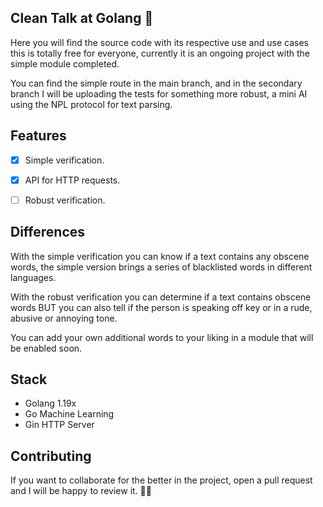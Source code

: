 
## Clean Talk at Golang 🐺

Here you will find the source code with its respective use and use cases this is totally free for everyone, currently it is an ongoing project with the simple module completed.

You can find the simple route in the main branch, and in the secondary branch I will be uploading the tests for something more robust, a mini AI using the NPL protocol for text parsing. 

## Features

- [x] Simple verification.

- [x] API for HTTP requests.

- [ ] Robust verification.

## Differences

With the simple verification you can know if a text contains any obscene words, the simple version brings a series of blacklisted words in different languages.

With the robust verification you can determine if a text contains obscene words BUT you can also tell if the person is speaking off key or in a rude, abusive or annoying tone.

You can add your own additional words to your liking in a module that will be enabled soon.

## Stack 

- Golang 1.19x
- Go Machine Learning 
- Gin HTTP Server 

## Contributing

If you want to collaborate for the better in the project, open a pull request and I will be happy to review it. 🤙🏻


